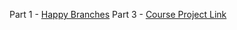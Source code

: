 Part 1 - [Happy Branches](https://github.com/Spacebar255/exercise01.git)
Part 3 - [Course Project Link](https://github.com/Spacebar255/courseproject.git)
